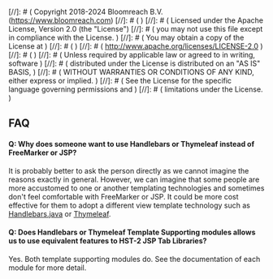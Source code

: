 [//]: # (  Copyright 2018-2024 Bloomreach B.V. (https://www.bloomreach.com)
[//]: # (  )
[//]: # (  Licensed under the Apache License, Version 2.0 (the "License")
[//]: # (  you may not use this file except in compliance with the License.  )
[//]: # (  You may obtain a copy of the License at  )
[//]: # (  )
[//]: # (       http://www.apache.org/licenses/LICENSE-2.0  )
[//]: # (  )
[//]: # (  Unless required by applicable law or agreed to in writing, software  )
[//]: # (  distributed under the License is distributed on an "AS IS" BASIS,  )
[//]: # (  WITHOUT WARRANTIES OR CONDITIONS OF ANY KIND, either express or implied.  )
[//]: # (  See the License for the specific language governing permissions and  )
[//]: # (  limitations under the License.  )

## FAQ

#### Q: Why does someone want to use Handlebars or Thymeleaf instead of FreeMarker or JSP?

It is probably better to ask the person directly as we cannot imagine the reasons exactly in general.
However, we can imagine that some people are more accustomed to one or another templating technologies and sometimes
don't feel comfortable with FreeMarker or JSP.
It could be more cost effective for them to adopt a different view template technology such as
[Handlebars.java](https://github.com/jknack/handlebars.java) or
[Thymeleaf](https://www.thymeleaf.org/).

#### Q: Does Handlebars or Thymeleaf Template Supporting modules allows us to use equivalent features to HST-2 JSP Tab Libraries?

Yes. Both template supporting modules do. See the documentation of each module for more detail.

